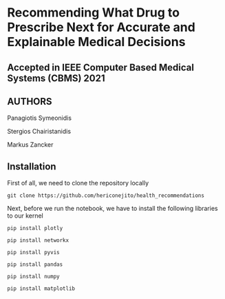 # Recommending What Drug to Prescribe Next for Accurate and Explainable Medical Decisions

## Accepted in IEEE Computer Based Medical Systems (CBMS) 2021

## AUTHORS

Panagiotis Symeonidis

Stergios Chairistanidis

Markus Zancker


## Installation

First of all, we need to clone the repository locally 

`git clone https://github.com/hericonejito/health_recommendations`

Next, before we run the notebook, we have to install the following libraries to our kernel

`pip install plotly`

`pip install networkx`

`pip install pyvis`

`pip install pandas`

`pip install numpy`

`pip install matplotlib`

